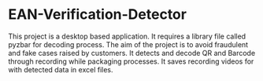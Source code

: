 # EAN-Verification-Detector
This project is a desktop based application. It requires a library file called pyzbar for decoding process.
The aim of the project is to avoid fraudulent and fake cases raised by customers.
It detects and decode QR and Barcode through recording while packaging processes.
It saves recording videos for with detected data in excel files.
